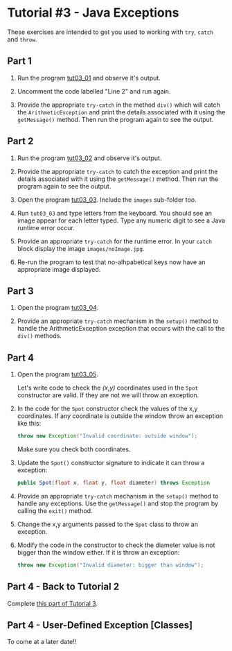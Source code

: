 # Tutorial #3 - Java Exceptions

These exercises are intended to get you used to working with ``try``, ``catch`` and ``throw``.

## Part 1


1.	Run the program [tut03_01](../code/tutorials/tut03_01/tut03_01.zip) and observe it's output.
	
2.	Uncomment the code labelled "Line 2" and run again.

3.	Provide the appropriate ``try-catch`` in the method ``div()`` which will catch the ``ArithmeticException`` and print the details associated with it using the ``getMessage()`` method. Then run the program again to see the output.



## Part 2

1.	Run the program [tut03_02](../code/tutorials/tut03_02/tut03_02.zip) and observe it's output.
	
2.	Provide the appropriate ``try-catch`` to catch the exception and print the details associated with it using the ``getMessage()`` method. Then run the program again to see the output.

3.	Open the program [tut03_03](../code/tutorials/tut03_03/tut03_03.zip).  Include the ``images`` sub-folder too.

4.	Run ``tut03_03`` and type letters from the keyboard.  You should see an image appear for each letter typed.  Type any numeric digit to see a Java runtime error occur.

5.	Provide an appropriate ``try-catch`` for the runtime error.  In your ``catch`` block display the image ``images/noImage.jpg``.

6.	Re-run the program to test that no-alhpabetical keys now have an appropriate image displayed.



## Part 3 

1.	Open the program [tut03_04](../code/tutorials/tut03_04/tut03_04.zip).
	
2.	Provide an appropriate ``try-catch`` mechanism in the ``setup()`` method to handle the ArithmeticException exception that occurs with the call to the ``div()`` methods.



## Part 4

1.	Open the program [tut03_05](../code/tutorials/tut03_05/tut03_05.zip).

	Let's write code to check the *(x,y)* coordinates used in the ``Spot`` constructor are valid.  If they are not we will throw an exception.


2.	In the code for the ``Spot`` constructor check the values of the x,y coordinates.  If any coordinate is outside the window throw an exception like this:

	```java
	throw new Exception("Invalid coordinate: outside window");

	```

	Make sure you check both coordinates.

3.	Update the ``Spot()`` constructor signature to indicate it can throw a exception:

	```java
	public Spot(float x, float y, float diameter) throws Exception

	```

4.	Provide an appropriate ``try-catch`` mechanism in the ``setup()`` method to handle any exceptions.  Use the ``getMessage()`` and stop the program by calling the ``exit()`` method.

5.	Change the x,y arguments passed to the ``Spot`` class to throw an exception.

6.	Modify the code in the constructor to check the diameter value is not bigger than the window either.  If it is throw an exception:

	```java
	throw new Exception("Invalid diameter: bigger than window");

	```


## Part 4 - Back to Tutorial 2

Complete [this part of Tutorial 3](/tutorials/Tutorial2.md#part-7---additional-arraylist-exercises).


## Part 4 - User-Defined Exception [Classes]

To come at a later date!!